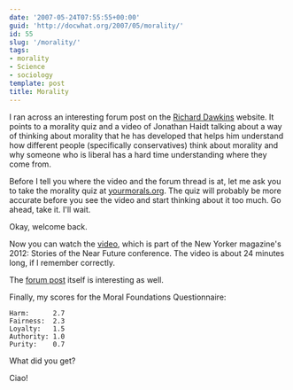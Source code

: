 ```yaml
---
date: '2007-05-24T07:55:55+00:00'
guid: 'http://docwhat.org/2007/05/morality/'
id: 55
slug: '/morality/'
tags:
- morality
- Science
- sociology
template: post
title: Morality
---
```


I ran across an interesting forum post on the [Richard
Dawkins](http://www.richarddawkins.net/) website. It points to a
morality quiz and a video of Jonathan Haidt talking about a way of
thinking about morality that he has developed that helps him
understand how different people (specifically conservatives) think
about morality and why someone who is liberal has a hard time
understanding where they come from.

Before I tell you where the video and the forum thread is at, let me
ask you to take the morality quiz at
[yourmorals.org](http://www.yourmorals.org/). The quiz will probably
be more accurate before you see the video and start thinking about
it too much. Go ahead, take it. I'll wait.
<!-- more -->

Okay, welcome back.

Now you can watch the
[video](http://www.newyorker.com/online/video/conference/2007/haidt),
which is part of the New Yorker magazine's 2012: Stories of the Near
Future conference. The video is about 24 minutes long, if I remember
correctly.

The [forum
post](http://www.richarddawkins.net/forum/viewtopic.php?t=15021&sid=6e15f2a4f958fa71f374b8e13a2200a7)
itself is interesting as well.

Finally, my scores for the Moral Foundations Questionnaire:

    Harm:      2.7
    Fairness:  2.3
    Loyalty:   1.5
    Authority: 1.0
    Purity:    0.7

What did you get?

Ciao!
